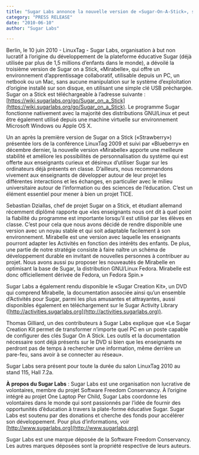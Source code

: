 ```yaml
---
title: "Sugar Labs annonce la nouvelle version de «Sugar-On-A-Stick», son système éducatif à destination des enfants"
category: "PRESS RELEASE"
date: "2010-06-10"
author: "Sugar Labs"

---
```

<!-- markdownlint-disable -->


Berlin, le 10 juin 2010 - LinuxTag - Sugar Labs, organisation à but non lucratif à l’origine du développement de la plateforme éducative Sugar (déjà utilisée par plus de 1,5 millions d’enfants dans le monde), a dévoilé la troisième version de Sugar on a Stick, «Mirabelle», qui offre un environnement d’apprentissage collaboratif, utilisable depuis un PC, un netbook ou un Mac, sans aucune manipulation sur le système d’exploitation d’origine installé sur son disque, en utilisant une simple clé USB préchargée. Sugar on a Stick est téléchargeable à l’adresse suivante : [https://wiki.sugarlabs.org/go/Sugar_on_a_Stick](https://wiki.sugarlabs.org/go/Sugar_on_a_Stick). Le programme Sugar fonctionne nativement avec la majorité des distributions GNU/Linux et peut être également utilisé depuis une machine virtuelle sur environnement Microsoft Windows ou Apple OS X.

Un an après la première version de Sugar on a Stick («Strawberry») présentée lors de la conférence LinuxTag 2009 et suivi par «Blueberry» en décembre dernier, la nouvelle version «Mirabelle» apporte une meilleure stabilité et améliore les possibilités de personnalisation du système qui est offerte aux enseignants curieux et désireux d’utiliser Sugar sur les ordinateurs déjà présents en classe. D’ailleurs, nous recommandons vivement aux enseignants de développer autour de leur projet les différentes interactions et les échanges, en particulier avec le milieu universitaire autour de l’information ou des sciences de l’éducation. C’est un élément essentiel pour mener à bien un projet TICE.

Sebastian Dziallas, chef de projet Sugar on a Stick, et étudiant allemand récemment diplômé rapporte que «les enseignants nous ont dit à quel point la fiabilité du programme est importante lorsqu’il est utilisé par les élèves en classe. C’est pour cela que nous avons décidé de rendre disponible une version avec un noyau stable et qui soit adaptable facilement à son environnement. Mirabelle est une version avec laquelle les enseignants pourront adapter les Activités en fonction des intérêts des enfants. De plus, une partie de notre stratégie consiste à faire naître un schéma de développement durable en invitant de nouvelles personnes à contribuer au projet. Nous avons aussi pu proposer les nouveautés de Mirabelle en optimisant la base de Sugar, la distribution GNU/Linux Fedora. Mirabelle est donc officiellement dérivée de Fedora, un Fedora Spin.»

Sugar Labs a également rendu disponible le «Sugar Creation Kit», un DVD qui comprend Mirabelle, la documentation associée ainsi qu’un ensemble d’Activités pour Sugar, parmi les plus amusantes et attrayantes, aussi disponibles également en téléchargement sur le Sugar Activity Library ([http://activities.sugarlabs.org](http://activities.sugarlabs.org)).

Thomas Gilliard, un des contributeurs à Sugar Labs explique que «Le Sugar Creation Kit permet de transformer n’importe quel PC en un poste capable de configurer des clés Sugar On A Stick. Les outils et la documentation nécessaire sont déjà présents sur le DVD si bien que les enseignants ne perdront pas de temps à rechercher une information, même derrière un pare-feu, sans avoir à se connecter au réseau».

Sugar Labs sera présent pour toute la durée du salon LinuxTag 2010 au stand 115, Hall 7.2a.

**À propos du Sugar Labs** : Sugar Labs est une organisation non lucrative de volontaires, membre du projet Software Freedom Conservancy. À l’origine intégré au projet One Laptop Per Child, Sugar Labs coordonne les volontaires dans le monde qui sont passionnés par l’idée de fournir des opportunités d’éducation à travers la plate-forme éducative Sugar. Sugar Labs est soutenu par des donations et cherche des fonds pour accélérer son développement. Pour plus d’informations, voir [http://www.sugarlabs.org](http://www.sugarlabs.org)

Sugar Labs est une marque déposée de la Software Freedom Conservancy. Les autres marques déposées sont la propriété respective de leurs auteurs.